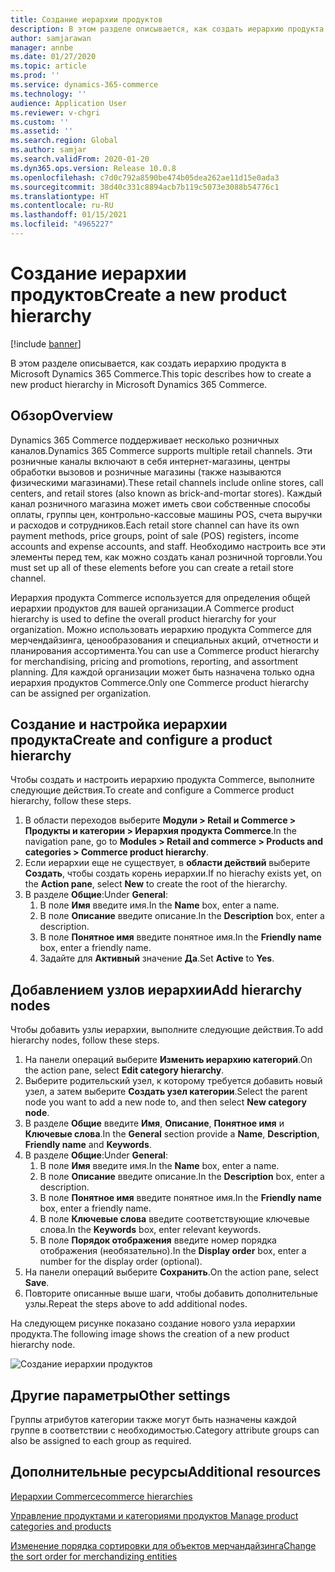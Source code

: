 ```yaml
---
title: Создание иерархии продуктов
description: В этом разделе описывается, как создать иерархию продукта в Microsoft Dynamics 365 Commerce.
author: samjarawan
manager: annbe
ms.date: 01/27/2020
ms.topic: article
ms.prod: ''
ms.service: dynamics-365-commerce
ms.technology: ''
audience: Application User
ms.reviewer: v-chgri
ms.custom: ''
ms.assetid: ''
ms.search.region: Global
ms.author: samjar
ms.search.validFrom: 2020-01-20
ms.dyn365.ops.version: Release 10.0.8
ms.openlocfilehash: c7d0c792a8590be474b05dea262ae11d15e0ada3
ms.sourcegitcommit: 38d40c331c8894acb7b119c5073e3088b54776c1
ms.translationtype: HT
ms.contentlocale: ru-RU
ms.lasthandoff: 01/15/2021
ms.locfileid: "4965227"
---
```

# <a name="create-a-new-product-hierarchy"></a><span data-ttu-id="64b86-103">Создание иерархии продуктов</span><span class="sxs-lookup"><span data-stu-id="64b86-103">Create a new product hierarchy</span></span>


[!include [banner](includes/banner.md)]

<span data-ttu-id="64b86-104">В этом разделе описывается, как создать иерархию продукта в Microsoft Dynamics 365 Commerce.</span><span class="sxs-lookup"><span data-stu-id="64b86-104">This topic describes how to create a new product hierarchy in Microsoft Dynamics 365 Commerce.</span></span>

## <a name="overview"></a><span data-ttu-id="64b86-105">Обзор</span><span class="sxs-lookup"><span data-stu-id="64b86-105">Overview</span></span>

<span data-ttu-id="64b86-106">Dynamics 365 Commerce поддерживает несколько розничных каналов.</span><span class="sxs-lookup"><span data-stu-id="64b86-106">Dynamics 365 Commerce supports multiple retail channels.</span></span> <span data-ttu-id="64b86-107">Эти розничные каналы включают в себя интернет-магазины, центры обработки вызовов и розничные магазины (также называются физическими магазинами).</span><span class="sxs-lookup"><span data-stu-id="64b86-107">These retail channels include online stores, call centers, and retail stores (also known as brick-and-mortar stores).</span></span> <span data-ttu-id="64b86-108">Каждый канал розничного магазина может иметь свои собственные способы оплаты, группы цен, контрольно-кассовые машины POS, счета выручки и расходов и сотрудников.</span><span class="sxs-lookup"><span data-stu-id="64b86-108">Each retail store channel can have its own payment methods, price groups, point of sale (POS) registers, income accounts and expense accounts, and staff.</span></span> <span data-ttu-id="64b86-109">Необходимо настроить все эти элементы перед тем, как можно создать канал розничной торговли.</span><span class="sxs-lookup"><span data-stu-id="64b86-109">You must set up all of these elements before you can create a retail store channel.</span></span> 

<span data-ttu-id="64b86-110">Иерархия продукта Commerce используется для определения общей иерархии продуктов для вашей организации.</span><span class="sxs-lookup"><span data-stu-id="64b86-110">A Commerce product hierarchy is used to define the overall product hierarchy for your organization.</span></span> <span data-ttu-id="64b86-111">Можно использовать иерархию продукта Commerce для мерчендайзинга, ценообразования и специальных акций, отчетности и планирования ассортимента.</span><span class="sxs-lookup"><span data-stu-id="64b86-111">You can use a Commerce product hierarchy for merchandising, pricing and promotions, reporting, and assortment planning.</span></span> <span data-ttu-id="64b86-112">Для каждой организации может быть назначена только одна иерархия продуктов Commerce.</span><span class="sxs-lookup"><span data-stu-id="64b86-112">Only one Commerce product hierarchy can be assigned per organization.</span></span>

## <a name="create-and-configure-a-product-hierarchy"></a><span data-ttu-id="64b86-113">Создание и настройка иерархии продукта</span><span class="sxs-lookup"><span data-stu-id="64b86-113">Create and configure a product hierarchy</span></span>

<span data-ttu-id="64b86-114">Чтобы создать и настроить иерархию продукта Commerce, выполните следующие действия.</span><span class="sxs-lookup"><span data-stu-id="64b86-114">To create and configure a Commerce product hierarchy, follow these steps.</span></span>

1. <span data-ttu-id="64b86-115">В области переходов выберите **Модули \> Retail и Commerce \> Продукты и категории \> Иерархия продукта Commerce**.</span><span class="sxs-lookup"><span data-stu-id="64b86-115">In the navigation pane, go to **Modules \> Retail and commerce \> Products and categories \> Commerce product hierarchy**.</span></span>
1. <span data-ttu-id="64b86-116">Если иерархии еще не существует, в **области действий** выберите **Создать**, чтобы создать корень иерархии.</span><span class="sxs-lookup"><span data-stu-id="64b86-116">If no hierachy exists yet, on the **Action pane**, select **New** to create the root of the hierarchy.</span></span>
1. <span data-ttu-id="64b86-117">В разделе **Общие**:</span><span class="sxs-lookup"><span data-stu-id="64b86-117">Under **General**:</span></span>
    1. <span data-ttu-id="64b86-118">В поле **Имя** введите имя.</span><span class="sxs-lookup"><span data-stu-id="64b86-118">In the **Name** box, enter a name.</span></span>
    1. <span data-ttu-id="64b86-119">В поле **Описание** введите описание.</span><span class="sxs-lookup"><span data-stu-id="64b86-119">In the **Description** box, enter a description.</span></span>
    1. <span data-ttu-id="64b86-120">В поле **Понятное имя** введите понятное имя.</span><span class="sxs-lookup"><span data-stu-id="64b86-120">In the **Friendly name** box, enter a friendly name.</span></span>
    1. <span data-ttu-id="64b86-121">Задайте для **Активный** значение **Да**.</span><span class="sxs-lookup"><span data-stu-id="64b86-121">Set **Active** to **Yes**.</span></span>

## <a name="add-hierarchy-nodes"></a><span data-ttu-id="64b86-122">Добавлением узлов иерархии</span><span class="sxs-lookup"><span data-stu-id="64b86-122">Add hierarchy nodes</span></span>

<span data-ttu-id="64b86-123">Чтобы добавить узлы иерархии, выполните следующие действия.</span><span class="sxs-lookup"><span data-stu-id="64b86-123">To add hierarchy nodes, follow these steps.</span></span>

1. <span data-ttu-id="64b86-124">На панели операций выберите **Изменить иерархию категорий**.</span><span class="sxs-lookup"><span data-stu-id="64b86-124">On the action pane, select **Edit category hierarchy**.</span></span>
1. <span data-ttu-id="64b86-125">Выберите родительский узел, к которому требуется добавить новый узел, а затем выберите **Создать узел категории**.</span><span class="sxs-lookup"><span data-stu-id="64b86-125">Select the parent node you want to add a new node to, and then select **New category node**.</span></span>
1. <span data-ttu-id="64b86-126">В разделе **Общие** введите **Имя**, **Описание**, **Понятное имя** и **Ключевые слова**.</span><span class="sxs-lookup"><span data-stu-id="64b86-126">In the **General** section provide a **Name**, **Description**, **Friendly name** and **Keywords**.</span></span>
1. <span data-ttu-id="64b86-127">В разделе **Общие**:</span><span class="sxs-lookup"><span data-stu-id="64b86-127">Under **General**:</span></span>
    1. <span data-ttu-id="64b86-128">В поле **Имя** введите имя.</span><span class="sxs-lookup"><span data-stu-id="64b86-128">In the **Name** box, enter a name.</span></span>
    1. <span data-ttu-id="64b86-129">В поле **Описание** введите описание.</span><span class="sxs-lookup"><span data-stu-id="64b86-129">In the **Description** box, enter a description.</span></span>
    1. <span data-ttu-id="64b86-130">В поле **Понятное имя** введите понятное имя.</span><span class="sxs-lookup"><span data-stu-id="64b86-130">In the **Friendly name** box, enter a friendly name.</span></span>
    1. <span data-ttu-id="64b86-131">В поле **Ключевые слова** введите соответствующие ключевые слова.</span><span class="sxs-lookup"><span data-stu-id="64b86-131">In the **Keywords** box, enter relevant keywords.</span></span>
    1. <span data-ttu-id="64b86-132">В поле **Порядок отображения** введите номер порядка отображения (необязательно).</span><span class="sxs-lookup"><span data-stu-id="64b86-132">In the **Display order** box, enter a number for the display order (optional).</span></span>
1. <span data-ttu-id="64b86-133">На панели операций выберите **Сохранить**.</span><span class="sxs-lookup"><span data-stu-id="64b86-133">On the action pane, select **Save**.</span></span>
1. <span data-ttu-id="64b86-134">Повторите описанные выше шаги, чтобы добавить дополнительные узлы.</span><span class="sxs-lookup"><span data-stu-id="64b86-134">Repeat the steps above to add additional nodes.</span></span>

<span data-ttu-id="64b86-135">На следующем рисунке показано создание нового узла иерархии продукта.</span><span class="sxs-lookup"><span data-stu-id="64b86-135">The following image shows the creation of a new product hierarchy node.</span></span>

![Создание иерархии продуктов](media/create-product-hierarchy.png)

## <a name="other-settings"></a><span data-ttu-id="64b86-137">Другие параметры</span><span class="sxs-lookup"><span data-stu-id="64b86-137">Other settings</span></span>

<span data-ttu-id="64b86-138">Группы атрибутов категории также могут быть назначены каждой группе в соответствии с необходимостью.</span><span class="sxs-lookup"><span data-stu-id="64b86-138">Category attribute groups can also be assigned to each group as required.</span></span>  

## <a name="additional-resources"></a><span data-ttu-id="64b86-139">Дополнительные ресурсы</span><span class="sxs-lookup"><span data-stu-id="64b86-139">Additional resources</span></span>

[<span data-ttu-id="64b86-140">Иерархии Commerce</span><span class="sxs-lookup"><span data-stu-id="64b86-140">commerce hierarchies</span></span>](retail-hierarchies.md)

[<span data-ttu-id="64b86-141">Управление продуктами и категориями продуктов </span><span class="sxs-lookup"><span data-stu-id="64b86-141">Manage product categories and products </span></span>](category-management-product-creation.md)

[<span data-ttu-id="64b86-142">Изменение порядка сортировки для объектов мерчандайзинга</span><span class="sxs-lookup"><span data-stu-id="64b86-142">Change the sort order for merchandizing entities</span></span>](custom-order-categories-nav-retail-prod-hierarchy.md)
